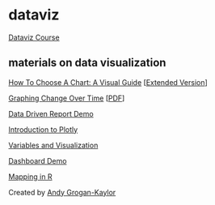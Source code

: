 # dataviz

[Dataviz Course](https://agrogan1.github.io/dataviz/dataviz-course/)

## materials on data visualization

[How To Choose A Chart: A Visual Guide](./how-to-choose-a-chart/how-to-choose-a-chart-a-visual-guide.pdf) [[Extended Version](./how-to-choose-a-chart/how-to-choose-a-chart-v3.html)]

[Graphing Change Over Time](./graphing-change-over-time/index.html) [[PDF](./graphing-change-over-time/index.pdf)]

[Data Driven Report Demo](./data-driven-report-demo/)

[Introduction to Plotly](./plotly-intro/)

[Variables and Visualization](./variables-and-visualization/variables-and-visualization.html#/)

[Dashboard Demo](./dashboard/dashboard.html)

[Mapping in R](https://agrogan1.github.io/mapping/)

Created by [Andy Grogan-Kaylor](https://agrogan1.github.io/)
